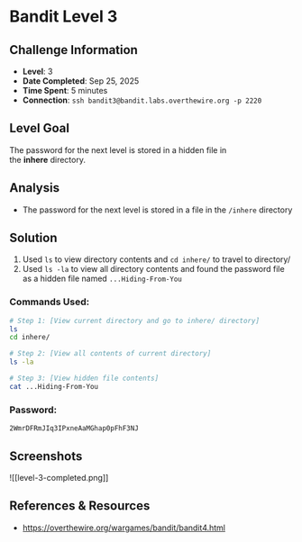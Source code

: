 # Bandit Level 3

## Challenge Information
- **Level**: 3
- **Date Completed**: Sep 25, 2025
- **Time Spent**: 5 minutes
- **Connection**: `ssh bandit3@bandit.labs.overthewire.org -p 2220`

## Level Goal

The password for the next level is stored in a hidden file in the **inhere** directory.

## Analysis
- The password for the next level is stored in a file in the `/inhere` directory

## Solution
1. Used `ls` to view directory contents and `cd inhere/` to travel to directory/
2. Used `ls -la` to view all directory contents and found the password file as a hidden file named `...Hiding-From-You`

### Commands Used:
```bash
# Step 1: [View current directory and go to inhere/ directory]
ls
cd inhere/

# Step 2: [View all contents of current directory]  
ls -la

# Step 3: [View hidden file contents]
cat ...Hiding-From-You
```
### Password: 
```
2WmrDFRmJIq3IPxneAaMGhap0pFhF3NJ
```
## Screenshots
![[level-3-completed.png]]

## References & Resources
- https://overthewire.org/wargames/bandit/bandit4.html